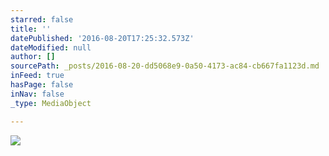 ```yaml
---
starred: false
title: ''
datePublished: '2016-08-20T17:25:32.573Z'
dateModified: null
author: []
sourcePath: _posts/2016-08-20-dd5068e9-0a50-4173-ac84-cb667fa1123d.md
inFeed: true
hasPage: false
inNav: false
_type: MediaObject

---
```

![](https://the-grid-user-content.s3-us-west-2.amazonaws.com/d8393c7c-44ea-4683-a396-9bad1eb2c3bd.jpg)